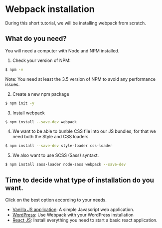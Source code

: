 # Webpack installation

During this short tutorial, we will be installing webpack from scratch.

## What do you need?
You will need a computer with Node and NPM installed.

1. Check your version of NPM:

```sh
$ npm -v
```

Note: You need at least the 3.5 version of NPM to avoid any performance issues.

2. Create a new npm package

```sh
$ npm init -y
```

3. Install webpack

```sh
$ npm install --save-dev webpack
```

4. We want to be able to bunble CSS file into our JS bundles, for that we need both the Style and CSS loaders.

```sh
$ npm install --save-dev style-loader css-loader
```

5. We also want to use SCSS (Sass) syntaxt.

```sh
$ npm install sass-loader node-sass webpack --save-dev
```

## Time to decide what type of installation do you want.

Click on the best option according to your needs.

 - [Vanilla JS application](/blob/master/configurations/VANILLAJS.md): A simple Javascript web application.
 - [WordPress](http://github.com): Use Webpack with your WordPress installation
 - [React JS](http://github.com): Install everything you need to start a basic react application.
